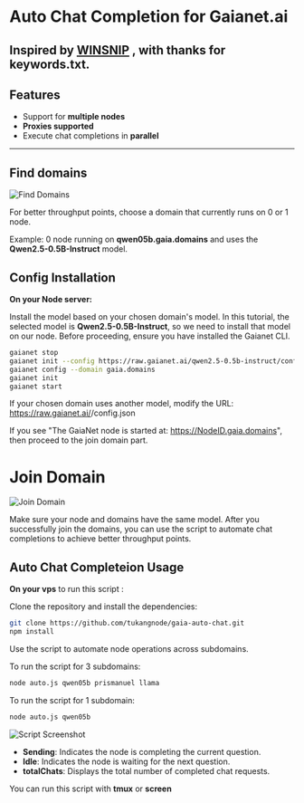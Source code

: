 # Auto Chat Completion for Gaianet.ai

Inspired by [**WINSNIP**](https://github.com/winsnip/gaiabot-winsnip) , with thanks for **keywords.txt**.
---

## Features
- Support for **multiple nodes**
- **Proxies supported**
- Execute chat completions in **parallel**


---


## Find domains

![Find Domains](https://s3.amazonaws.com/i.snag.gy/WqJdg4.jpg)


For better throughput points, choose a domain that currently runs on 0 or 1 node.

Example:
0 node running on **qwen05b.gaia.domains** and uses the **Qwen2.5-0.5B-Instruct** model.



## Config Installation

**On your Node server:**

Install the model based on your chosen domain's model. In this tutorial, the selected model is **Qwen2.5-0.5B-Instruct**, so we need to install that model on our node. Before proceeding, ensure you have installed the Gaianet CLI.



```bash
gaianet stop
gaianet init --config https://raw.gaianet.ai/qwen2.5-0.5b-instruct/config.json
gaianet config --domain gaia.domains 
gaianet init 
gaianet start
```
If your chosen domain uses another model, modify the URL:
https://raw.gaianet.ai/<chosen-model>/config.json

If you see "The GaiaNet node is started at: https://NodeID.gaia.domains", then proceed to the join domain part.


# Join Domain
![Join Domain](https://s3.amazonaws.com/i.snag.gy/gwU7mM.jpg)

Make sure your node and domains have the same model. After you successfully join the domains, you can use the script to automate chat completions to achieve better throughput points.



## Auto Chat Completeion Usage

**On your vps** to run this script :

Clone the repository and install the dependencies:
```bash
git clone https://github.com/tukangnode/gaia-auto-chat.git
npm install
```
Use the script to automate node operations across subdomains.


To run the script for 3 subdomains:

```bash
node auto.js qwen05b prismanuel llama
```

To run the script for 1 subdomain:

```bash
node auto.js qwen05b 
```
    
![Script Screenshot](https://s3.amazonaws.com/i.snag.gy/9bFKif.jpg)


- **Sending**: Indicates the node is completing the current question.
- **Idle**: Indicates the node is waiting for the next question.
- **totalChats**: Displays the total number of completed chat requests.

You can run this script with **tmux** or **screen**